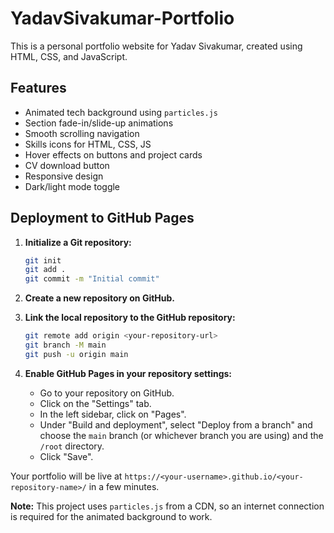 # YadavSivakumar-Portfolio

This is a personal portfolio website for Yadav Sivakumar, created using HTML, CSS, and JavaScript.

## Features

- Animated tech background using `particles.js`
- Section fade-in/slide-up animations
- Smooth scrolling navigation
- Skills icons for HTML, CSS, JS
- Hover effects on buttons and project cards
- CV download button
- Responsive design
- Dark/light mode toggle

## Deployment to GitHub Pages

1. **Initialize a Git repository:**
   ```bash
   git init
   git add .
   git commit -m "Initial commit"
   ```

2. **Create a new repository on GitHub.**

3. **Link the local repository to the GitHub repository:**
   ```bash
   git remote add origin <your-repository-url>
   git branch -M main
   git push -u origin main
   ```

4. **Enable GitHub Pages in your repository settings:**
   - Go to your repository on GitHub.
   - Click on the "Settings" tab.
   - In the left sidebar, click on "Pages".
   - Under "Build and deployment", select "Deploy from a branch" and choose the `main` branch (or whichever branch you are using) and the `/root` directory.
   - Click "Save".

Your portfolio will be live at `https://<your-username>.github.io/<your-repository-name>/` in a few minutes.

**Note:** This project uses `particles.js` from a CDN, so an internet connection is required for the animated background to work.
